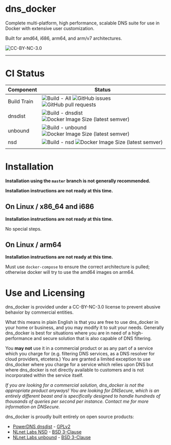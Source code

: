 # dns_docker
Complete multi-platform, high performance, scalable DNS suite for use in Docker with extensive user customization.

Built for amd64, i686, arm64, and arm/v7 architectures.

![CC-BY-NC-3.0](https://i.creativecommons.org/l/by-nc/3.0/88x31.png)

---
# CI Status
| Component   | Status               |
|-------------|----------------------|
| Build Train | ![Build - All](https://github.com/rootwyrm/dns_docker/workflows/Build%20-%20All/badge.svg) ![GitHub issues](https://img.shields.io/github/issues/rootwyrm/dns_docker) ![GitHub pull requests](https://img.shields.io/github/issues-pr/rootwyrm/dns_docker) |
| dnsdist     | ![Build - dnsdist](https://github.com/rootwyrm/dns_docker/workflows/Build%20-%20dnsdist/badge.svg) ![Docker Image Size (latest semver)](https://img.shields.io/docker/image-size/rootwyrm/dnsdist) |
| unbound     | ![Build - unbound](https://github.com/rootwyrm/dns_docker/workflows/Build%20-%20unbound/badge.svg) ![Docker Image Size (latest semver)](https://img.shields.io/docker/image-size/rootwyrm/unbound) |
| nsd         | ![Build - nsd](https://github.com/rootwyrm/dns_docker/workflows/Build%20-%20nsd/badge.svg) ![Docker Image Size (latest semver)](https://img.shields.io/docker/image-size/rootwyrm/nsd) |
|  |  |

# Installation

**Installation using the `master` branch is not generally recommended.**

**Installation instructions are not ready at this time.**

## On Linux / x86_64 and i686
**Installation instructions are not ready at this time.**

No special steps.

## On Linux / arm64
**Installation instructions are not ready at this time.**

Must use `docker-compose` to ensure the correct architecture is pulled; otherwise docker will try to use the amd64 images on arm64.

# Use and Licensing

dns_docker is provided under a CC-BY-NC-3.0 license to prevent abusive behavior by commercial entities. 

What this means in plain English is that you are free to use dns_docker in your home or business, and you may modify it to suit your needs. Generally dns_docker is best for situations where you are in need of a high-performance and secure solution that is also capable of DNS filtering.

You **may not** use it in a commercial product or as any part of a service which you charge for (e.g. filtering DNS services, as a DNS resolver for cloud providers, etcetera.) You are granted a limited exception to use dns_docker where you charge for a service which relies upon DNS but where dns_docker is not directly available to customers and is not incorporated within the service itself.

*If you are looking for a commercial solution, dns_docker is not the appropriate product anyways! You are looking for DNSecure, which is an entirely different beast and is specifically designed to handle hundreds of thousands of queries per second per instance. Contact me for more information on DNSecure.*

dns_docker is proudly built entirely on open source products:
* [PowerDNS dnsdist](https://dnsdist.org) - [GPLv2](https://github.com/PowerDNS/pdns/blob/master/COPYING)
* [NLnet Labs NSD](https://www.nlnetlabs.nl/projects/nsd/about/) - [BSD 3-Clause](https://github.com/NLnetLabs/nsd/blob/master/LICENSE)
* [NLnet Labs unbound](https://nlnetlabs.nl/projects/unbound/about/) - [BSD 3-Clause](https://github.com/NLnetLabs/unbound/blob/master/LICENSE)
